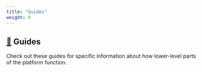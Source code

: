 ```yaml
---
title: "Guides"
weight: 9
---
```


## [&#128279;](#guides) Guides

Check out these guides for specific information about how lower-level parts of the platform function.